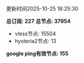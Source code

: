 更新时间2025-10-25 18:25:30

**总订阅: 227**
**总节点: 37954**
- vless节点: 15504
- hysteria2节点: 13

**google ping有效节点: 155**
